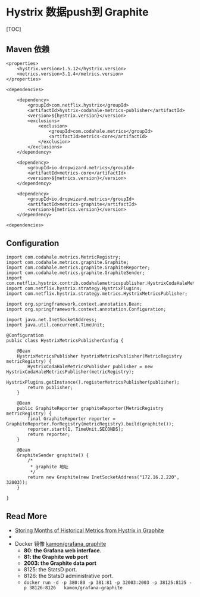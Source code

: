 
# Hystrix 数据push到 Graphite


[TOC]


## Maven 依赖

```
<properties>
    <hystrix.version>1.5.12</hystrix.version>
    <metrics.version>3.1.4</metrics.version>
</properties>

<dependencies>

    <dependency>
        <groupId>com.netflix.hystrix</groupId>
        <artifactId>hystrix-codahale-metrics-publisher</artifactId>
        <version>${hystrix.version}</version>
        <exclusions>
            <exclusion>
                <groupId>com.codahale.metrics</groupId>
                <artifactId>metrics-core</artifactId>
            </exclusion>
        </exclusions>
    </dependency>
    
    <dependency>
        <groupId>io.dropwizard.metrics</groupId>
        <artifactId>metrics-core</artifactId>
        <version>${metrics.version}</version>
    </dependency>
    
    <dependency>
        <groupId>io.dropwizard.metrics</groupId>
        <artifactId>metrics-graphite</artifactId>
        <version>${metrics.version}</version>
    </dependency>

<dependencies>
```

## Configuration

```
import com.codahale.metrics.MetricRegistry;
import com.codahale.metrics.graphite.Graphite;
import com.codahale.metrics.graphite.GraphiteReporter;
import com.codahale.metrics.graphite.GraphiteSender;
import com.netflix.hystrix.contrib.codahalemetricspublisher.HystrixCodaHaleMetricsPublisher;
import com.netflix.hystrix.strategy.HystrixPlugins;
import com.netflix.hystrix.strategy.metrics.HystrixMetricsPublisher;

import org.springframework.context.annotation.Bean;
import org.springframework.context.annotation.Configuration;

import java.net.InetSocketAddress;
import java.util.concurrent.TimeUnit;

@Configuration
public class HystrixMetricsPublisherConfig {

    @Bean
    HystrixMetricsPublisher hystrixMetricsPublisher(MetricRegistry metricRegistry) {
        HystrixCodaHaleMetricsPublisher publisher = new HystrixCodaHaleMetricsPublisher(metricRegistry);
        HystrixPlugins.getInstance().registerMetricsPublisher(publisher);
        return publisher;
    }

    @Bean
    public GraphiteReporter graphiteReporter(MetricRegistry metricRegistry) {
        final GraphiteReporter reporter = GraphiteReporter.forRegistry(metricRegistry).build(graphite());
        reporter.start(1, TimeUnit.SECONDS);
        return reporter;
    }

    @Bean
    GraphiteSender graphite() {
    	/*
         * graphite 地址
         */
        return new Graphite(new InetSocketAddress("172.16.2.220", 32003));
    }

}
```

## Read More

- [Storing Months of Historical Metrics from Hystrix in Graphite](https://dzone.com/articles/storing-months-historical)
- 
- Docker 镜像 [kamon/grafana_graphite](https://hub.docker.com/r/kamon/grafana_graphite/)
	- 	**80: the Grafana web interface.**
	- 	**81: the Graphite web port**
	- 	**2003: the Graphite data port**
	- 	8125: the StatsD port.
	- 	8126: the StatsD administrative port.
	- 	`docker run -d -p 380:80 -p 381:81 -p 32003:2003 -p 38125:8125 -p 38126:8126   kamon/grafana-graphite`